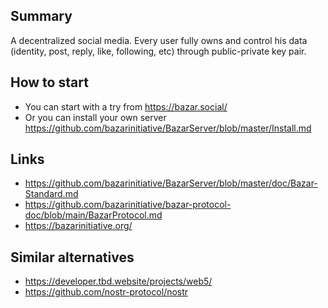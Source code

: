 ## Summary

  A decentralized social media. Every user fully owns and control his data (identity, post, reply, like, following, etc) through public-private key pair.

## How to start
- You can start with a try from https://bazar.social/
- Or you can install your own server https://github.com/bazarinitiative/BazarServer/blob/master/Install.md

## Links
- https://github.com/bazarinitiative/BazarServer/blob/master/doc/Bazar-Standard.md
- https://github.com/bazarinitiative/bazar-protocol-doc/blob/main/BazarProtocol.md
- https://bazarinitiative.org/

## Similar alternatives
- https://developer.tbd.website/projects/web5/
- https://github.com/nostr-protocol/nostr

<!--

**Here are some ideas to get you started:**

🙋‍♀️ A short introduction - what is your organization all about?
🌈 Contribution guidelines - how can the community get involved?
👩‍💻 Useful resources - where can the community find your docs? Is there anything else the community should know?
🍿 Fun facts - what does your team eat for breakfast?
🧙 Remember, you can do mighty things with the power of [Markdown](https://docs.github.com/github/writing-on-github/getting-started-with-writing-and-formatting-on-github/basic-writing-and-formatting-syntax)
-->
